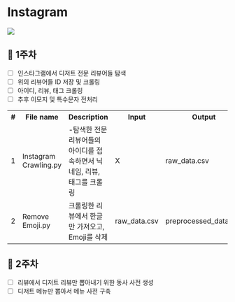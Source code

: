 # Instagram

<img src="https://user-images.githubusercontent.com/63633074/94366623-70e59580-0114-11eb-96e7-825ad6ea836f.png" data-canonical-src="https://img.shields.io/badge/python-v3.7-green" style="max-width:100%;">

## 📙 1주차

* [ ] 인스타그램에서 디저트 전문 리뷰어들 탐색 
* [ ] 위의 리뷰어들 ID 저장 및 크롤링
* [ ] 아이디, 리뷰, 태그 크롤링
* [ ] 추후 이모지 및 특수문자 전처리
<table>
<tr><th>#</th></th><th>File name</th><th>Description</th><th>Input</th><th>Output</th></tr>
<tr><td>1</td></td><td>Instagram Crawling.py</td><td>-탐색한 전문 리뷰어들의 아이디를 접속하면서 닉네임, 리뷰, 태그를 크롤링</td><td>X</td><td>raw_data.csv</td></tr>
<tr><td>2</td></td><td>Remove Emoji.py</td><td>크롤링한 리뷰에서 한글만 가져오고, Emoji를 삭제</td><td>raw_data.csv</td><td>preprocessed_data.csv</td></tr>
</table>


## 📘 2주차

* [ ] 리뷰에서 디저트 리뷰만 뽑아내기 위한 동사 사전 생성
* [ ] 디저트 메뉴만 뽑아서 메뉴 사전 구축
